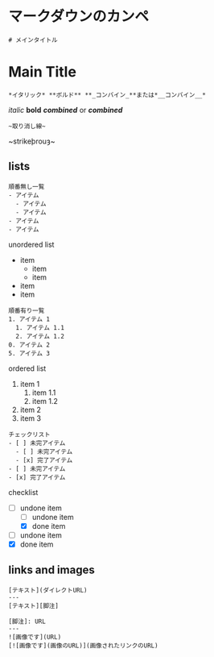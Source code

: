 # マークダウンのカンペ

```
# メインタイトル
```
# Main Title

```
*イタリック* **ボルド** **_コンバイン_**または*__コンバイン__*
```

*italic* **bold** **_combined_** or *__combined__*

```
~取り消し線~
```

~strikeþrouȝ~

## lists

```
順番無し一覧
- アイテム
  - アイテム
  - アイテム
- アイテム
- アイテム
```
unordered list
- item
  - item
  - item
- item
- item

```
順番有り一覧
1. アイテム 1
  1. アイテム 1.1
  2. アイテム 1.2
0. アイテム 2
5. アイテム 3
```

ordered list
1. item 1
   1. item 1.1
   2. item 1.2
0. item 2
5. item 3

```
チェックリスト
- [ ] 未完アイテム
  - [ ] 未完アイテム
  - [x] 完了アイテム
- [ ] 未完アイテム
- [x] 完了アイテム
```

checklist
- [ ] undone item
  - [ ] undone item
  - [x] done item
- [ ] undone item
- [x] done item

## links and images

```
[テキスト](ダイレクトURL)
---
[テキスト][脚注]

[脚注]: URL
---
![画像です](URL)
[![画像です](画像のURL)](画像されたリンクのURL)

```
